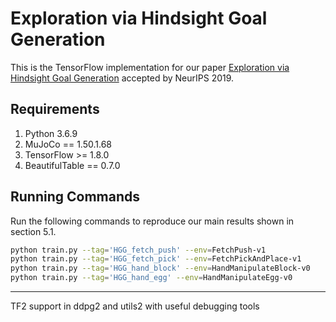 # Exploration via Hindsight Goal Generation

This is the TensorFlow implementation for our paper [Exploration via Hindsight Goal Generation](http://arxiv.org/abs/1906.04279) accepted by NeurIPS 2019.


## Requirements
1. Python 3.6.9
2. MuJoCo == 1.50.1.68
3. TensorFlow >= 1.8.0
4. BeautifulTable == 0.7.0

## Running Commands

Run the following commands to reproduce our main results shown in section 5.1.

```bash
python train.py --tag='HGG_fetch_push' --env=FetchPush-v1
python train.py --tag='HGG_fetch_pick' --env=FetchPickAndPlace-v1
python train.py --tag='HGG_hand_block' --env=HandManipulateBlock-v0
python train.py --tag='HGG_hand_egg' --env=HandManipulateEgg-v0
```

---
TF2 support in ddpg2 and utils2 with useful debugging tools